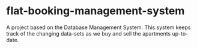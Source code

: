 # flat-booking-management-system
A project based on the Database Management System. This system keeps track of the changing data-sets as we buy and sell the apartments  up-to-date.
